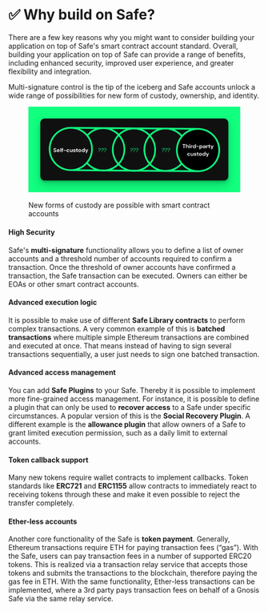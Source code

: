 # ✅ Why build on Safe?

There are a few key reasons why you might want to consider building your application on top of Safe's smart contract account standard. Overall, building your application on top of Safe can provide a range of benefits, including enhanced security, improved user experience, and greater flexibility and integration.

Multi-signature control is the tip of the iceberg and Safe accounts unlock a wide range of possibilities for new form of custody, ownership, and identity.

<figure><img src="../.gitbook/assets/diagram-third-party-custody.png" alt=""><figcaption><p>New forms of custody are possible with smart contract accounts</p></figcaption></figure>

#### High Security

Safe's **multi-signature** functionality allows you to define a list of owner accounts and a threshold number of accounts required to confirm a transaction. Once the threshold of owner accounts have confirmed a transaction, the Safe transaction can be executed. Owners can either be EOAs or other smart contract accounts.

#### Advanced execution logic

It is possible to make use of different **Safe Library contracts** to perform complex transactions. A very common example of this is **batched transactions** where multiple simple Ethereum transactions are combined and executed at once. That means instead of having to sign several transactions sequentially, a user just needs to sign one batched transaction.

#### Advanced access management

You can add **Safe Plugins** to your Safe. Thereby it is possible to implement more fine-grained access management. For instance, it is possible to define a plugin that can only be used to **recover access** to a Safe under specific circumstances. A popular version of this is the **Social Recovery Plugin**. A different example is the **allowance plugin** that allow owners of a Safe to grant limited execution permission, such as a daily limit to external accounts.

#### Token callback support

Many new tokens require wallet contracts to implement callbacks. Token standards like **ERC721** and **ERC1155** allow contracts to immediately react to receiving tokens through these and make it even possible to reject the transfer completely.

#### Ether-less accounts

Another core functionality of the Safe is **token payment**. Generally, Ethereum transactions require ETH for paying transaction fees (“gas”). With the Safe, users can pay transaction fees in a number of supported ERC20 tokens. This is realized via a transaction relay service that accepts those tokens and submits the transactions to the blockchain, therefore paying the gas fee in ETH. With the same functionality, Ether-less transactions can be implemented, where a 3rd party pays transaction fees on behalf of a Gnosis Safe via the same relay service.
